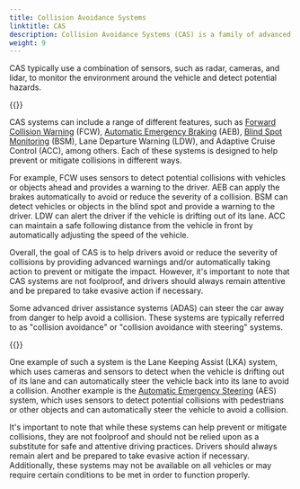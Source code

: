 ```yaml
---
title: Collision Avoidance Systems
linktitle: CAS
description: Collision Avoidance Systems (CAS) is a family of advanced driver assistance systems that are designed to help drivers avoid collisions with other vehicles, pedestrians, and objects on the road.
weight: 9
---
```

<!-- markdownlint-disable MD033 -->

CAS typically use a combination of sensors, such as radar, cameras, and lidar, to monitor the environment around the vehicle and detect potential hazards.

{{<evkxdisplayaddarticle />}}

CAS systems can include a range of different features, such as [Forward Collision Warning](../forwardcollisionwarning) (FCW), [Automatic Emergency Braking](../automaticemergencybraking) (AEB), [Blind Spot Monitoring](../blindspotmonitoring) (BSM), Lane Departure Warning (LDW), and Adaptive Cruise Control (ACC), among others. Each of these systems is designed to help prevent or mitigate collisions in different ways.

For example, FCW uses sensors to detect potential collisions with vehicles or objects ahead and provides a warning to the driver. AEB can apply the brakes automatically to avoid or reduce the severity of a collision. BSM can detect vehicles or objects in the blind spot and provide a warning to the driver. LDW can alert the driver if the vehicle is drifting out of its lane. ACC can maintain a safe following distance from the vehicle in front by automatically adjusting the speed of the vehicle.

Overall, the goal of CAS is to help drivers avoid or reduce the severity of collisions by providing advanced warnings and/or automatically taking action to prevent or mitigate the impact. However, it's important to note that CAS systems are not foolproof, and drivers should always remain attentive and be prepared to take evasive action if necessary.

Some advanced driver assistance systems (ADAS) can steer the car away from danger to help avoid a collision. These systems are typically referred to as "collision avoidance" or "collision avoidance with steering" systems.

{{<evkxdisplayaddarticle />}}

One example of such a system is the Lane Keeping Assist (LKA) system, which uses cameras and sensors to detect when the vehicle is drifting out of its lane and can automatically steer the vehicle back into its lane to avoid a collision. Another example is the [Automatic Emergency Steering](../automaticemergencysteering/) (AES) system, which uses sensors to detect potential collisions with pedestrians or other objects and can automatically steer the vehicle to avoid a collision.

It's important to note that while these systems can help prevent or mitigate collisions, they are not foolproof and should not be relied upon as a substitute for safe and attentive driving practices. Drivers should always remain alert and be prepared to take evasive action if necessary. Additionally, these systems may not be available on all vehicles or may require certain conditions to be met in order to function properly.
